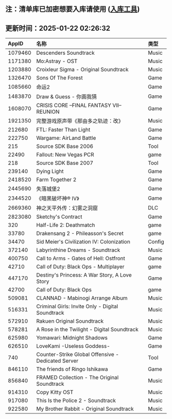 ## 注：清单库已加密想要入库请使用 ([入库工具](https://github.com/BlankTMing/ManifestAutoUpdate/releases))

## 更新时间：2025-01-22 02:26:32
| AppID | 名称 | 类型  |
| :-------------------- | :----------------------------- | :----------- |
| 1079460 | Descenders Soundtrack| Music |
| 1171380 | Mo:Astray - OST| Music |
| 1203880 | Croixleur Sigma - Original Soundtrack| Music |
| 1326470 | Sons Of The Forest| Game |
| 1085660 | 命运2| Game |
| 1483870 | Draw & Guess - 你画我猜| Game |
| 1608070 | CRISIS CORE –FINAL FANTASY VII– REUNION| Game |
| 1921350 | 完整游戏原声带《那由多之轨迹：改》| Music |
| 212680 | FTL: Faster Than Light| Game |
| 222750 | Wargame: AirLand Battle| Game |
| 215 | Source SDK Base 2006| Tool |
| 22490 | Fallout: New Vegas PCR| game |
| 218 | Source SDK Base 2007| Tool |
| 239140 | Dying Light| Game |
| 2418520 | Farm Together 2| Game |
| 2445690 | 失落城堡2| Game |
| 2344520 | 《暗黑破坏神® IV》| Game |
| 2669360 | 神之天平外传：幻雾之洞窟| DLC |
| 2823080 | Sketchy's Contract| Game |
| 320 | Half-Life 2: Deathmatch| game |
| 33780 | Drakensang 2 - Phileasson's Secret| game |
| 34470 | Sid Meier's Civilization IV: Colonization| Config |
| 372140 | Labyrinthine Dreams - Soundtrack| Music |
| 400750 | Call to Arms - Gates of Hell: Ostfront| Game |
| 42710 | Call of Duty: Black Ops - Multiplayer| game |
| 447170 | Destiny's Princess: A War Story, A Love Story| Game |
| 42700 | Call of Duty: Black Ops| game |
| 509081 | CLANNAD - Mabinogi Arrange Album| Music |
| 516331 | Criminal Girls: Invite Only - Digital Soundtrack| Music |
| 572910 | Rakuen Original Soundtrack| Music |
| 578281 | A Rose in the Twilight - Digital Soundtrack| Music |
| 625980 | Yomawari: Midnight Shadows| Game |
| 626510 | LoveKami -Useless Goddess-| Game |
| 740 | Counter-Strike Global Offensive - Dedicated Server| Tool |
| 846110 | The friends of Ringo Ishikawa| Game |
| 856840 | FRAMED Collection - The Original Soundtrack| Music |
| 914310 | Copy Kitty OST| Music |
| 917080 | This Is the Police 2 - Soundtrack| Music |
| 922580 | My Brother Rabbit - Original Soundtrack| Music |
